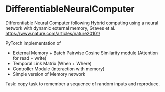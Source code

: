 # DifferentiableNeuralComputer


Differentiable Neural Computer following Hybrid computing using a neural network with dynamic external memory, Graves et al.
https://www.nature.com/articles/nature20101/

PyTorch implementation of
* External Memory + Batch Pairwise Cosine Similarity module (Attention for read + write)
* Temporal Link Matrix (When + Where)
* Controller Module (interaction with memory)
* Simple version of Memory network

Task: copy task to remember a sequence of random inputs and reproduce.
